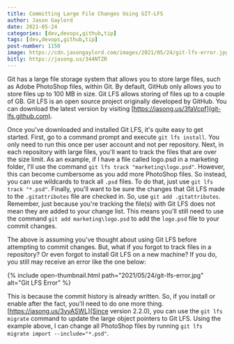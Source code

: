 ```yaml
---
title: Committing Large File Changes Using GIT-LFS
author: Jason Gaylord
date: 2021-05-24
categories: [dev,devops,github,tip]
tags: [dev,devops,github,tip]
post-number: 1150
image: https://cdn.jasongaylord.com/images/2021/05/24/git-lfs-error.jpg
bitly: https://jasong.us/344NTZR
---
```


Git has a large file storage system that allows you to store large files, such as Adobe PhotoShop files, within Git. By default, GitHub only allows you to store files up to 100 MB in size. Git LFS allows storing of files up to a couple of GB. Git LFS is an open source project originally developed by GitHub. You can download the latest version by visiting [https://jasong.us/3faVcpf](git-lfs.github.com). 

Once you've downloaded and installed Git LFS, it's quite easy to get started. First, go to a command prompt and execute `git lfs install`. You only need to run this once per user account and not per repository. Next, in each repository with large files, you'll want to track the files that are over the size limit. As an example, if I have a file called logo.psd in a marketing folder, I'll use the command `git lfs track "marketing\logo.psd"`. However, this can become cumbersome as you add more PhotoShop files. So instead, you can use wildcards to track all `.psd` files. To do that, just use `git lfs track "*.psd"`. Finally, you'll want to be sure the changes that Git LFS made to the `.gitattributes` file are checked in. So, use `git add .gitattributes`. Remember, just because you're tracking the file(s) with Git LFS does not mean they are added to your change list. This means you'll still need to use the command `git add marketing\logo.psd` to add the `logo.psd` file to your commit changes. 

The above is assuming you've thought about using Git LFS before attempting to commit changes. But, what if you forgot to track files in a repository? Or even forgot to install Git LFS on a new machine? If you do, you still may receive an error like the one below:

{% include open-thumbnail.html path="2021/05/24/git-lfs-error.jpg" alt="Git LFS Error" %}

This is because the commit history is already written. So, if you install or enable after the fact, you'll need to do one more thing. [https://jasong.us/3yyASWL](Since version 2.2.0), you can use the `git lfs migrate` command to update the large object pointers to Git LFS. Using the example above, I can change all PhotoShop files by running `git lfs migrate import --include="*.psd"`.